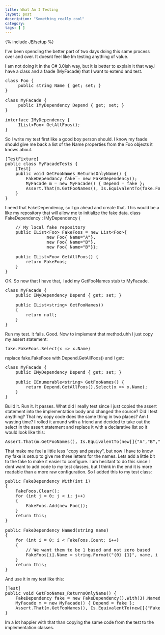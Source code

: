 ```yaml
---
title: What Am I Testing
layout: post
description: "Something really cool"
category:
tags: [ ] 
---
```

{% include JB/setup %}



I've been spending the better part of two days doing this same process over and over. It doesnt feel like Im testing anything of value.

I am not doing it in the C# 3.0ish way, but it is better to explain it that way.I have a class and a faade (MyFacade) that I want to extend and test.
<pre name="code" language="csharp">
class Foo {
     public string Name { get; set; }
}

class MyFacade {
     public IMyDependency Depend { get; set; }
}

interface IMyDependency {
     IList&lt;Foo&gt; GetAllFoos();
}</pre>
So I write my test first like a good boy person should. I know my faade should give me back a list of the Name properties from the Foo objects it knows about.
<pre name="code" language="csharp">
[TestFixture]
public class MyFacadeTests {
    [Test]
    public void GetFooNames_ReturnsOnlyName() {
        FakeDependancy fake = new FakeDependency();
        MyFacade m = new MyFacade() { Depend = fake };
        Assert.That(m.GetFooNames(), Is.EquivalentTo(fake.FakeFoos.Select(x =&gt; x.Name)));
    }
}</pre>
I need that FakeDependency, so I go ahead and create that. This would be a like my repository that will allow me to initialize the fake data.
class FakeDependency : IMyDependency {
<pre name="code" language="csharp">    // My local fake repository
    public IList&lt;Foo&gt; FakeFoos = new List&lt;Foo&gt;{
                new Foo{ Name="A"},
                new Foo{ Name="B"},
                new Foo{ Name="B"}};

    public IList&lt;Foo&gt; GetAllFoos() {
        return FakeFoos;
    }
}</pre>
OK. So now that I have that, I add my GetFooNames stub to MyFacade.
<pre name="code" language="csharp">class MyFacade {
    public IMyDependency Depend { get; set; }

    public IList&lt;string&gt; GetFooNames()
    {
        return null;
    }
}</pre>
Run my test. It fails. Good. Now to implement that method.uhh I just copy my assert statement:
<pre name="code" language="csharp">fake.FakeFoos.Select(x =&gt; x.Name)</pre>
replace fake.FakeFoos with Depend.GetAllFoos() and I get:
<pre name="code" language="csharp">class MyFacade {
    public IMyDependency Depend { get; set; }

    public IEnumerable&lt;string&gt; GetFooNames() {
        return Depend.GetAllFoos().Select(x =&gt; x.Name);
    }
}</pre>
Build it. Run it. It passes. What did I really test since I just copied the assert statement into the implementation body and changed the source? Did I test anything? That my copy code does the same thing in two places? Am I wasting time?
I rolled it around with a friend and decided to take out the select in the assert statement and replace it with a declarative list so it would look like this:
<pre name="code" language="csharp">Assert.That(m.GetFooNames(), Is.EquivalentTo(new[]{"A","B","C"}));</pre>
That make me feel a little less "copy and pastey", but now I have to know my fake is setup to give me three letters for the names. Lets add a little bit to the fake to make it easier to configure. I am hesitant to do this since I dont want to add code to my test classes, but I think in the end it is more readable than a more raw configuration.
So I added this to my test class:
<pre name="code" language="csharp">public FakeDependency With(int i)
{
    FakeFoos.Clear();
    for (int j = 0; j &lt; i; j++)
    {
        FakeFoos.Add(new Foo());
    }
    return this;
}

public FakeDependency Named(string name)
{
    for (int i = 0; i &lt; FakeFoos.Count; i++)
    {
        // We want them to be 1 based and not zero based
        FakeFoos[i].Name = string.Format("{0} {1}", name, i + 1);
    }
    return this;
}</pre>
And use it in my test like this:
<pre name="code" language="csharp">[Test]
public void GetFooNames_ReturnsOnlyName() {
    FakeDependency fake = new FakeDependency().With(3).Named("Fake");
    MyFacade m = new MyFacade() { Depend = fake };
    Assert.That(m.GetFooNames(), Is.EquivalentTo(new[]{"Fake 1","Fake 2","Fake 3"}));
}</pre>
Im a lot happier with that than copying the same code from the test to the implementation classes.
